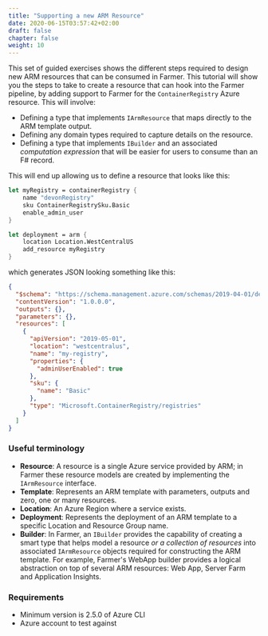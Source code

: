 ```yaml
---
title: "Supporting a new ARM Resource"
date: 2020-06-15T03:57:42+02:00
draft: false
chapter: false
weight: 10
---
```


This set of guided exercises shows the different steps required to design new ARM resources that can be consumed in Farmer. This tutorial will show you the steps to take to create a resource that can hook into the Farmer pipeline, by adding support to Farmer for the `ContainerRegistry` Azure resource. This will involve:

* Defining a type that implements `IArmResource` that maps directly to the ARM template output.
* Defining any domain types required to capture details on the resource.
* Defining a type that implements `IBuilder` and an associated *computation expression* that will be easier for users to consume than an F# record.

This will end up allowing us to define a resource that looks like this:

```fsharp
let myRegistry = containerRegistry {
    name "devonRegistry"
    sku ContainerRegistrySku.Basic
    enable_admin_user
}

let deployment = arm {
    location Location.WestCentralUS
    add_resource myRegistry
}
```

which generates JSON looking something like this:

```json
{
  "$schema": "https://schema.management.azure.com/schemas/2019-04-01/deploymentTemplate.json#",
  "contentVersion": "1.0.0.0",
  "outputs": {},
  "parameters": {},
  "resources": [
    {
      "apiVersion": "2019-05-01",
      "location": "westcentralus",
      "name": "my-registry",
      "properties": {
        "adminUserEnabled": true
      },
      "sku": {
        "name": "Basic"
      },
      "type": "Microsoft.ContainerRegistry/registries"
    }
  ]
}
```

### Useful terminology
* **Resource**: A resource is a single Azure service provided by ARM; in Farmer these resource models are created by implementing the `IArmResource` interface.
* **Template**: Represents an ARM template with parameters, outputs and zero, one or many resources.
* **Location**: An Azure Region where a service exists.
* **Deployment**: Represents the deployment of an ARM template to a specific Location and Resource Group name.
* **Builder**: In Farmer, an `IBuilder` provides the capability of creating a smart type that helps model a resource *or a collection of resources* into associated `IArmResource` objects required for constructing the ARM template. For example, Farmer's WebApp builder provides a logical abstraction on top of several ARM resources: Web App, Server Farm and Application Insights.

### Requirements
* Minimum version is 2.5.0 of Azure CLI
* Azure account to test against

